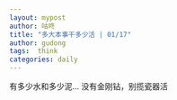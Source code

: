 ```yaml
---
layout: mypost
author: 咕咚
title: "多大本事干多少活 | 01/17"
author: gudong
tags:  think
categories: daily
---
```


有多少水和多少泥…
没有金刚钻，别揽瓷器活
